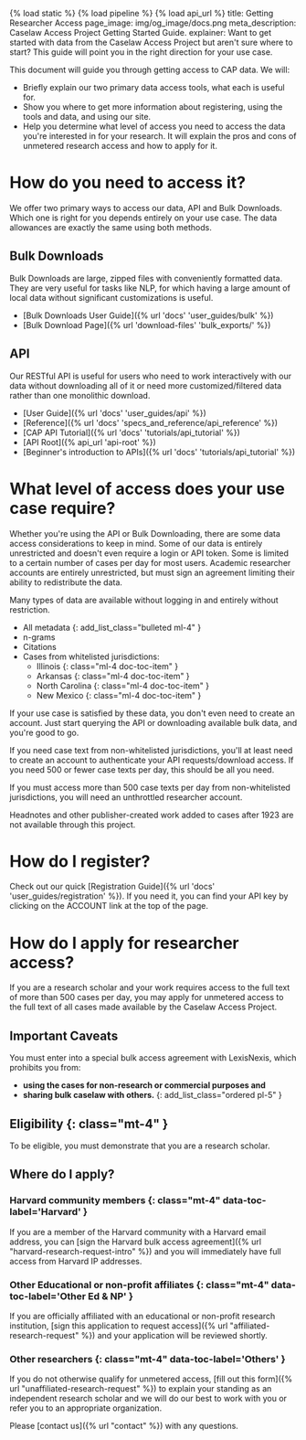 {% load static %}
{% load pipeline %}
{% load api_url %}
title: Getting Researcher Access
page_image: img/og_image/docs.png
meta_description: Caselaw Access Project Getting Started Guide.
explainer: Want to get started with data from the Caselaw Access Project but aren't sure where to start? This guide will point you in the right direction for your use case.

This document will guide you through getting access to CAP data. We will:

* Briefly explain our two primary data access tools, what each is useful for.
* Show you where to get more information about registering, using the tools and data, and using our site.
* Help you determine what level of access you need to access the data you're interested in for your research. It will 
explain the pros and cons of unmetered research access and how to apply for it.


# How do you need to access it? 

We offer two primary ways to access our data, API and Bulk Downloads.
Which one is right for you depends entirely on your use case. The data
allowances are exactly the same using both methods.

## Bulk Downloads

Bulk Downloads are large, zipped files with conveniently formatted data.
They are very useful for tasks like NLP, for which having a large amount
of local data without significant customizations is useful.

* [Bulk Downloads User Guide]({% url 'docs' 'user_guides/bulk' %})
* [Bulk Download Page]({% url 'download-files' 'bulk_exports/' %})

## API

Our RESTful API is useful for users who need to work interactively with
our data without downloading all of it or need more customized/filtered
data rather than one monolithic download.

*   [User Guide]({% url 'docs' 'user_guides/api' %})
*   [Reference]({% url 'docs' 'specs_and_reference/api_reference' %})
*   [CAP API Tutorial]({% url 'docs' 'tutorials/api_tutorial' %})
*   [API Root]({% api_url 'api-root' %})
*   [Beginner's introduction to APIs]({% url 'docs' 'tutorials/api_tutorial' %})

# What level of access does your use case require?

Whether you're using the API or Bulk Downloading, there are some data
access considerations to keep in mind. Some of our data is entirely
unrestricted and doesn't even require a login or API token. Some is
limited to a certain number of cases per day for most users. Academic
researcher accounts are entirely unrestricted, but must sign an
agreement limiting their ability to redistribute the data.

Many types of data are available without logging in and entirely without
restriction.

*   All metadata
{: add_list_class="bulleted ml-4" }
*   n-grams
*   Citations
*   Cases from whitelisted jurisdictions:
    *   Illinois
    {: class="ml-4 doc-toc-item" }
    *   Arkansas
    {: class="ml-4 doc-toc-item" }
    *   North Carolina
    {: class="ml-4 doc-toc-item" }
    *   New Mexico
    {: class="ml-4 doc-toc-item" }

If your use case is satisfied by these data, you don't even need to
create an account. Just start querying the API or downloading available
bulk data, and you're good to go.

If you need case text from non-whitelisted jurisdictions, you'll at
least need to create an account to authenticate your API
requests/download access. If you need 500 or fewer case texts per day,
this should be all you need.

If you must access more than 500 case texts per day from non-whitelisted
jurisdictions, you will need an unthrottled researcher account.

Headnotes and other publisher-created work added to cases after 1923 are
not available through this project.

# How do I register?

Check out our quick [Registration
Guide]({% url 'docs' 'user_guides/registration' %}). If
you need it, you can find your API key by clicking on the ACCOUNT link
at the top of the page.

# How do I apply for researcher access?

If you are a research scholar and your work requires access to the full text of more than 500 cases per day, you may 
apply for unmetered access to the full text of all cases made available by the Caselaw Access Project.

## Important Caveats
You must enter into a special bulk access agreement with LexisNexis, which prohibits you from:

*  **using the cases for non-research or commercial purposes and**
*  **sharing bulk caselaw with others.**
{: add_list_class="ordered pl-5" }

## Eligibility {: class="mt-4" }

To be eligible, you must demonstrate that you are a research scholar.

## Where do I apply?
 
### Harvard community members {: class="mt-4" data-toc-label='Harvard' }

If you are a member of the Harvard community with a Harvard email address, you can 
[sign the Harvard bulk access agreement]({% url "harvard-research-request-intro" %}) and you will immediately have full 
access from Harvard IP addresses.

### Other Educational or non-profit affiliates {: class="mt-4" data-toc-label='Other Ed & NP' }

If you are officially affiliated with an educational or non-profit research institution, 
[sign this application to request access]({% url "affiliated-research-request" %}) and your application will be 
reviewed shortly.

### Other researchers {: class="mt-4" data-toc-label='Others' }

If you do not otherwise qualify for unmetered access, [fill out this form]({% url "unaffiliated-research-request" %}) 
to explain your standing as an independent research scholar and we will do our best to work with you or refer you to an 
appropriate organization.


Please [contact us]({% url "contact" %}) with any questions.